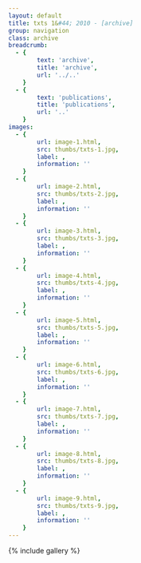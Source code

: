 ```yaml
---
layout: default
title: txts 1&#44; 2010 - [archive]
group: navigation
class: archive
breadcrumb:
  - {
  		text: 'archive',
  		title: 'archive',
  		url: '../..'
	}
  - {
  		text: 'publications',
  		title: 'publications',
  		url: '..'
	}
images:
  - {
		url: image-1.html, 
		src: thumbs/txts-1.jpg,
		label: ,
		information: ''
	}
  - {
		url: image-2.html, 
		src: thumbs/txts-2.jpg,
		label: ,
		information: ''
	}
  - {
		url: image-3.html, 
		src: thumbs/txts-3.jpg,
		label: ,
		information: ''
	}
  - {
		url: image-4.html, 
		src: thumbs/txts-4.jpg,
		label: ,
		information: ''
	}
  - {
		url: image-5.html, 
		src: thumbs/txts-5.jpg,
		label: ,
		information: ''
	}
  - {
		url: image-6.html, 
		src: thumbs/txts-6.jpg,
		label: ,
		information: ''
	}
  - {
		url: image-7.html, 
		src: thumbs/txts-7.jpg,
		label: ,
		information: ''
	}
  - {
		url: image-8.html, 
		src: thumbs/txts-8.jpg,
		label: ,
		information: ''
	}
  - {
		url: image-9.html, 
		src: thumbs/txts-9.jpg,
		label: ,
		information: ''
	}
---
```


{% include gallery %}
